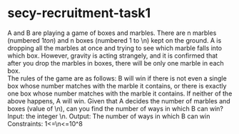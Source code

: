 # secy-recruitment-task1

A and B are playing a game of boxes and marbles. There are n marbles (numbered $1 to n$) and n boxes (numbered 1 to \n) kept on the ground. A is dropping all the marbles at once and trying to see which marble falls into which box. However, gravity is acting strangely, and it is confirmed that after you drop the marbles in boxes, there will be only one marble in each box.  
The rules of the game are as follows: B will win if there is not even a single box whose number matches with the marble it contains, or there is exactly one box whose number matches with the marble it contains. If neither of the above happens, A will win.
Given that A decides the number of marbles and boxes (value of \n), can you find the number of ways in which B can win?<br>
Input: the integer \n.
Output: The number of ways in which B can win
Constraints: 1<=\n<=10^8


